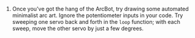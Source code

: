 1. Once you've got the hang of the ArcBot, try drawing some automated minimalist arc art. Ignore the potentiometer inputs in your code. Try sweeping one servo back and forth in the `loop` function; with each sweep, move the other servo by just a few degrees.